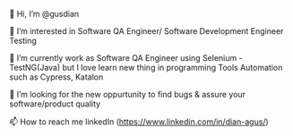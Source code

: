 👋 Hi, I’m @gusdian

👀 I’m interested in Software QA Engineer/ Software Development Engineer Testing

🌱 I’m currently work as Software QA Engineer using Selenium - TestNG(Java) but I love learn new thing in programming Tools Automation such as Cypress, Katalon 

💞️ I’m looking for the new oppurtunity to find bugs & assure your software/product quality

📫 How to reach me linkedIn (https://www.linkedin.com/in/dian-agus/)
